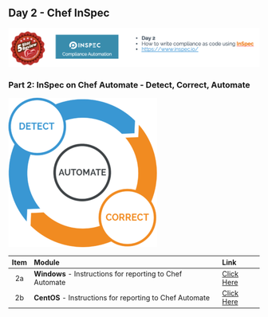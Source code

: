 ## Day 2 - Chef InSpec
![Chef InSpec](/images/ChefInSpec.png)


### Part 2: InSpec on Chef Automate - Detect, Correct, Automate
![ChefAutomate](/images/DCA-Cycle.png)


| Item | Module  | Link  |
| :---: |:-------------| :-----|
| 2a  | **Windows** - Instructions for reporting to Chef Automate | [Click Here](https://github.com/anthonygrees/compliance-workshop/blob/master/dca_windows.md) |
| 2b  | **CentOS** - Instructions for reporting to Chef Automate | [Click Here](https://github.com/anthonygrees/compliance-workshop/blob/master/dca_linux.md) |


